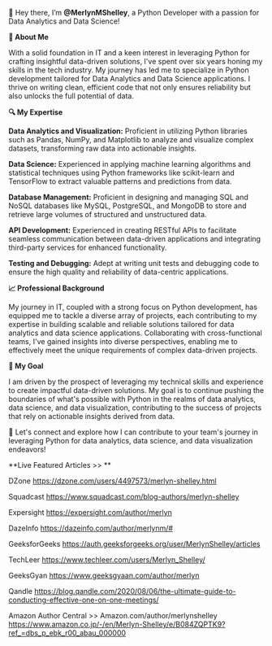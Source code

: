👋 Hey there, I’m **@MerlynMShelley**, a Python Developer with a passion for Data Analytics and Data Science!

**🌟 About Me**

With a solid foundation in IT and a keen interest in leveraging Python for crafting insightful data-driven solutions, I've spent over six years honing my skills in the tech industry. My journey has led me to specialize in Python development tailored for Data Analytics and Data Science applications. I thrive on writing clean, efficient code that not only ensures reliability but also unlocks the full potential of data.

**🔍 My Expertise**

**Data Analytics and Visualization:** Proficient in utilizing Python libraries such as Pandas, NumPy, and Matplotlib to analyze and visualize complex datasets, transforming raw data into actionable insights.

**Data Science:** Experienced in applying machine learning algorithms and statistical techniques using Python frameworks like scikit-learn and TensorFlow to extract valuable patterns and predictions from data.

**Database Management:** Proficient in designing and managing SQL and NoSQL databases like MySQL, PostgreSQL, and MongoDB to store and retrieve large volumes of structured and unstructured data.

**API Development:** Experienced in creating RESTful APIs to facilitate seamless communication between data-driven applications and integrating third-party services for enhanced functionality.

**Testing and Debugging:** Adept at writing unit tests and debugging code to ensure the high quality and reliability of data-centric applications.

**📈 Professional Background**

My journey in IT, coupled with a strong focus on Python development, has equipped me to tackle a diverse array of projects, each contributing to my expertise in building scalable and reliable solutions tailored for data analytics and data science applications. Collaborating with cross-functional teams, I've gained insights into diverse perspectives, enabling me to effectively meet the unique requirements of complex data-driven projects.

**💼 My Goal**

I am driven by the prospect of leveraging my technical skills and experience to create impactful data-driven solutions. My goal is to continue pushing the boundaries of what's possible with Python in the realms of data analytics, data science, and data visualization, contributing to the success of projects that rely on actionable insights derived from data.

🔗 Let's connect and explore how I can contribute to your team's journey in leveraging Python for data analytics, data science, and data visualization endeavors!

**Live Featured Articles >> **

DZone https://dzone.com/users/4497573/merlyn-shelley.html

Squadcast https://www.squadcast.com/blog-authors/merlyn-shelley

Expersight https://expersight.com/author/merlyn

DazeInfo https://dazeinfo.com/author/merlynm/#

GeeksforGeeks https://auth.geeksforgeeks.org/user/MerlynShelley/articles

TechLeer https://www.techleer.com/users/Merlyn_Shelley/

GeeksGyan https://www.geeksgyaan.com/author/merlyn

Qandle https://blog.qandle.com/2020/08/06/the-ultimate-guide-to-conducting-effective-one-on-one-meetings/

Amazon Author Central >> Amazon.com/author/merlynshelley https://www.amazon.co.jp/-/en/Merlyn-Shelley/e/B084ZQPTK9?ref_=dbs_p_ebk_r00_abau_000000

<!---
MerlynMShelley/MerlynMShelley is a ✨ special ✨ repository because its `README.md` (this file) appears on your GitHub profile.
You can click the Preview link to take a look at your changes.
--->
